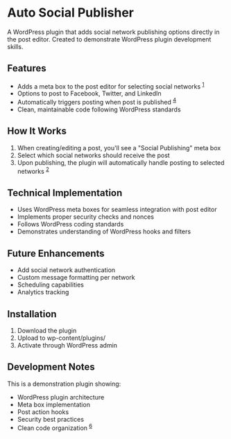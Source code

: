 # Auto Social Publisher

A WordPress plugin that adds social network publishing options directly in the post editor. Created to demonstrate WordPress plugin development skills.

## Features

- Adds a meta box to the post editor for selecting social networks <sup data-citation="1" className="inline select-none [&>a]:rounded-2xl [&>a]:border [&>a]:px-1.5 [&>a]:py-0.5 [&>a]:transition-colors shadow [&>a]:bg-ds-bg-subtle [&>a]:text-xs [&>svg]:w-4 [&>svg]:h-4 relative -top-[2px] citation-shimmer"><a href="https://www.wpwebelite.com/blog/5-best-wordpress-plugins-for-social-media-auto-posting/">1</a></sup>
- Options to post to Facebook, Twitter, and LinkedIn
- Automatically triggers posting when post is published <sup data-citation="4" className="inline select-none [&>a]:rounded-2xl [&>a]:border [&>a]:px-1.5 [&>a]:py-0.5 [&>a]:transition-colors shadow [&>a]:bg-ds-bg-subtle [&>a]:text-xs [&>svg]:w-4 [&>svg]:h-4 relative -top-[2px] citation-shimmer"><a href="https://instawp.com/social-media-auto-posting-wordpress-plugins/">4</a></sup>
- Clean, maintainable code following WordPress standards

## How It Works

1. When creating/editing a post, you'll see a "Social Publishing" meta box
2. Select which social networks should receive the post
3. Upon publishing, the plugin will automatically handle posting to selected networks <sup data-citation="2" className="inline select-none [&>a]:rounded-2xl [&>a]:border [&>a]:px-1.5 [&>a]:py-0.5 [&>a]:transition-colors shadow [&>a]:bg-ds-bg-subtle [&>a]:text-xs [&>svg]:w-4 [&>svg]:h-4 relative -top-[2px] citation-shimmer"><a href="https://wordpress.org/plugins/blog2social/">2</a></sup>

## Technical Implementation

- Uses WordPress meta boxes for seamless integration with post editor
- Implements proper security checks and nonces
- Follows WordPress coding standards
- Demonstrates understanding of WordPress hooks and filters

## Future Enhancements

- Add social network authentication
- Custom message formatting per network
- Scheduling capabilities
- Analytics tracking

## Installation

1. Download the plugin
2. Upload to wp-content/plugins/
3. Activate through WordPress admin

## Development Notes

This is a demonstration plugin showing:
- WordPress plugin architecture
- Meta box implementation
- Post action hooks
- Security best practices
- Clean code organization <sup data-citation="6" className="inline select-none [&>a]:rounded-2xl [&>a]:border [&>a]:px-1.5 [&>a]:py-0.5 [&>a]:transition-colors shadow [&>a]:bg-ds-bg-subtle [&>a]:text-xs [&>svg]:w-4 [&>svg]:h-4 relative -top-[2px] citation-shimmer"><a href="https://themegrill.com/blog/social-media-auto-post-wordpress-plugins/">6</a></sup>
